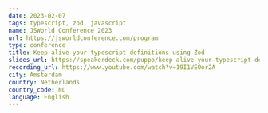 ```yaml
---
date: 2023-02-07
tags: typescript, zod, javascript
name: JSWorld Conference 2023
url: https://jsworldconference.com/program
type: conference
title: Keep alive your typescript definitions using Zod
slides_url: https://speakerdeck.com/puppo/keep-alive-your-typescript-definitions-using-zod
recording_url: https://www.youtube.com/watch?v=19I1VEOor2A
city: Amsterdam
country: Netherlands
country_code: NL
language: English
---
```

